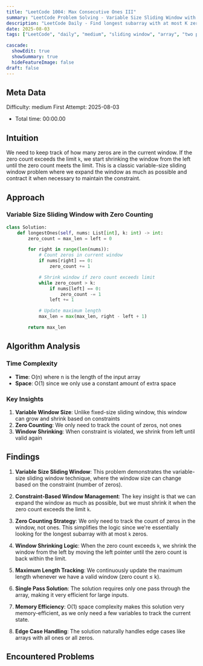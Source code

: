 ```yaml
---
title: "LeetCode 1004: Max Consecutive Ones III"
summary: "LeetCode Problem Solving - Variable Size Sliding Window with Zero Counting"
description: "LeetCode Daily - Find longest subarray with at most K zeros using sliding window"
date: 2025-08-03
tags: ["LeetCode", "daily", "medium", "sliding window", "array", "two pointers", "binary array"]

cascade:
  showEdit: true
  showSummary: true
  hideFeatureImage: false
draft: false
---
```


## Meta Data

Difficulty: medium
First Attempt: 2025-08-03
- Total time: 00:00.00

## Intuition

We need to keep track of how many zeros are in the current window. If the zero count exceeds the limit `k`, we start shrinking the window from the left until the zero count meets the limit. This is a classic variable-size sliding window problem where we expand the window as much as possible and contract it when necessary to maintain the constraint.

## Approach

### Variable Size Sliding Window with Zero Counting
```python
class Solution:
    def longestOnes(self, nums: List[int], k: int) -> int:
        zero_count = max_len = left = 0

        for right in range(len(nums)):
            # Count zeros in current window
            if nums[right] == 0:
                zero_count += 1

            # Shrink window if zero count exceeds limit
            while zero_count > k:
                if nums[left] == 0:
                    zero_count -= 1
                left += 1

            # Update maximum length
            max_len = max(max_len, right - left + 1)

        return max_len
```

## Algorithm Analysis

### Time Complexity
- **Time**: O(n) where n is the length of the input array
- **Space**: O(1) since we only use a constant amount of extra space

### Key Insights
1. **Variable Window Size**: Unlike fixed-size sliding window, this window can grow and shrink based on constraints
2. **Zero Counting**: We only need to track the count of zeros, not ones
3. **Window Shrinking**: When constraint is violated, we shrink from left until valid again

## Findings

1. **Variable Size Sliding Window**: This problem demonstrates the variable-size sliding window technique, where the window size can change based on the constraint (number of zeros).

2. **Constraint-Based Window Management**: The key insight is that we can expand the window as much as possible, but we must shrink it when the zero count exceeds the limit `k`.

3. **Zero Counting Strategy**: We only need to track the count of zeros in the window, not ones. This simplifies the logic since we're essentially looking for the longest subarray with at most `k` zeros.

4. **Window Shrinking Logic**: When the zero count exceeds `k`, we shrink the window from the left by moving the left pointer until the zero count is back within the limit.

5. **Maximum Length Tracking**: We continuously update the maximum length whenever we have a valid window (zero count ≤ k).

6. **Single Pass Solution**: The solution requires only one pass through the array, making it very efficient for large inputs.

7. **Memory Efficiency**: O(1) space complexity makes this solution very memory-efficient, as we only need a few variables to track the current state.

8. **Edge Case Handling**: The solution naturally handles edge cases like arrays with all ones or all zeros.

## Encountered Problems 
